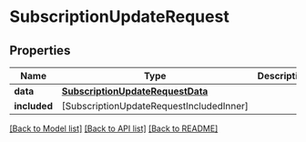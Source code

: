 # SubscriptionUpdateRequest

## Properties
Name | Type | Description | Notes
------------ | ------------- | ------------- | -------------
**data** | [**SubscriptionUpdateRequestData**](SubscriptionUpdateRequestData.md) |  | 
**included** | [SubscriptionUpdateRequestIncludedInner] |  | [optional] 

[[Back to Model list]](../README.md#documentation-for-models) [[Back to API list]](../README.md#documentation-for-api-endpoints) [[Back to README]](../README.md)


